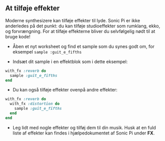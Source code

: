 ## At tilføje effekter

Moderne synthesizere kan tilføje effekter til lyde. Sonic Pi er ikke anderledes på det punkt: du kan tilføje studioeffekter som rumklang, ekko, og forvrængning. For at tilføje effekterne bliver du selvfølgelig nødt til at bruge kode!

- Åben et nyt worksheet og find et sample som du synes godt om, for eksempel `sample :guit_e_fifths`

- Indsæt dit sample i en effektblok som i dette eksempel:

```ruby
with_fx :reverb do
  sample :guit_e_fifths
end
```

- Du kan også tilføje effekter ovenpå andre effekter:

```ruby
with_fx :reverb do
  with_fx :distortion do
    sample :guit_e_fifths
  end
end
```

- Leg lidt med nogle effekter og tilføj dem til din musik. Husk at en fuld liste af effekter kan findes i hjælpedokumentet af Sonic Pi under **FX**.
